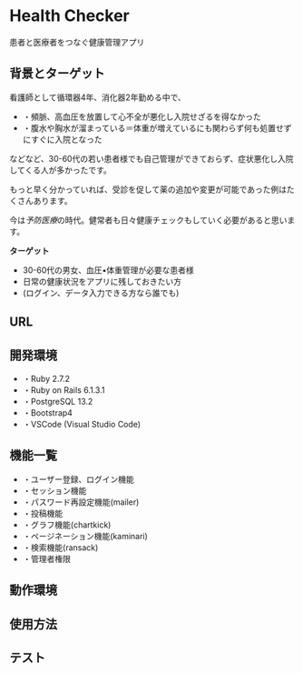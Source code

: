 # Health Checker
患者と医療者をつなぐ健康管理アプリ

## 背景とターゲット
看護師として循環器4年、消化器2年勤める中で、

* ・頻脈、高血圧を放置して心不全が悪化し入院せざるを得なかった
* ・腹水や胸水が溜まっている＝体重が増えているにも関わらず何も処置せずにすぐに入院となった

などなど、30-60代の若い患者様でも自己管理ができておらず、症状悪化し入院してくる人が多かったです。

もっと早く分かっていれば、受診を促して薬の追加や変更が可能であった例はたくさんあります。

今は*予防医療*の時代。健常者も日々健康チェックもしていく必要があると思います。

**ターゲット**

* 30-60代の男女、血圧•体重管理が必要な患者様
* 日常の健康状況をアプリに残しておきたい方
* (ログイン、データ入力できる方なら誰でも)
## URL

## 開発環境
* ・Ruby 2.7.2
* ・Ruby on Rails 6.1.3.1
* ・PostgreSQL 13.2
* ・Bootstrap4
* ・VSCode (Visual Studio Code)
## 機能一覧
* ・ユーザー登録、ログイン機能
* ・セッション機能
* ・パスワード再設定機能(mailer)
* ・投稿機能
* ・グラフ機能(chartkick)
* ・ページネーション機能(kaminari)
* ・検索機能(ransack)
* ・管理者権限

## 動作環境

## 使用方法

## テスト

